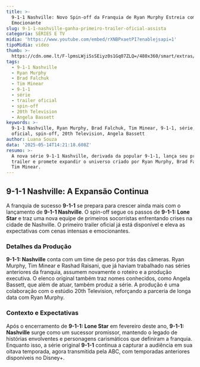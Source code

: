 ```yaml
---
title: >-
  9-1-1 Nashville: Novo Spin-off da Franquia de Ryan Murphy Estreia com Trailer
  Emocionante
slug: 9-1-1-nashville-ganha-primeiro-trailer-oficial-assista
categoria: SÉRIES E TV
midia: 'https://www.youtube.com/embed/rXNBPxaetPI?enablejsapi=1'
tipoMidia: video
thumb: >-
  https://cdn.ome.lt/F-lpmsLWjiSsSEiyz0s1Gq07ZLQ=/480x360/smart/extras/conteudos/omelete_THUMB_-_2025-05-14T105158.943.png
tags:
  - 9-1-1 Nashville
  - Ryan Murphy
  - Brad Falchuk
  - Tim Minear
  - 9-1-1
  - série
  - trailer oficial
  - spin-off
  - 20th Television
  - Angela Bassett
keywords: >-
  9-1-1 Nashville, Ryan Murphy, Brad Falchuk, Tim Minear, 9-1-1, série, trailer
  oficial, spin-off, 20th Television, Angela Bassett
author: Luana Souza
data: '2025-05-14T14:21:18.608Z'
resumo: >-
  A nova série 9-1-1 Nashville, derivada da popular 9-1-1, lança seu primeiro
  trailer e promete expandir o universo criado por Ryan Murphy, Brad Falchuk e
  Tim Minear.
---
```


## 9-1-1 Nashville: A Expansão Continua

A franquia de sucesso **9-1-1** se prepara para crescer ainda mais com o lançamento de **9-1-1 Nashville**. O spin-off segue os passos de **9-1-1: Lone Star** e traz uma nova equipe de primeiros socorristas enfrentando crises na cidade de Nashville. O primeiro trailer oficial já está disponível e eleva as expectativas com cenas intensas e emocionantes.

### Detalhes da Produção

**9-1-1: Nashville** conta com um time de peso por trás das câmeras. Ryan Murphy, Tim Minear e Rashad Raisani, que já haviam trabalhado nas séries anteriores da franquia, assumem novamente o roteiro e a produção executiva. O elenco original também traz nomes conhecidos, como Angela Bassett, que além de atuar, também produz a série. A produção é uma colaboração com o estúdio 20th Television, reforçando a parceria de longa data com Ryan Murphy.

### Contexto e Expectativas

Após o encerramento de **9-1-1: Lone Star** em fevereiro deste ano, **9-1-1: Nashville** surge como um sucessor promissor, mantendo o legado de histórias envolventes e personagens carismáticos que definiram a franquia. Enquanto isso, a série original **9-1-1** continua a capturar a audiência em sua oitava temporada, agora transmitida pela ABC, com temporadas anteriores disponíveis no Disney+.
